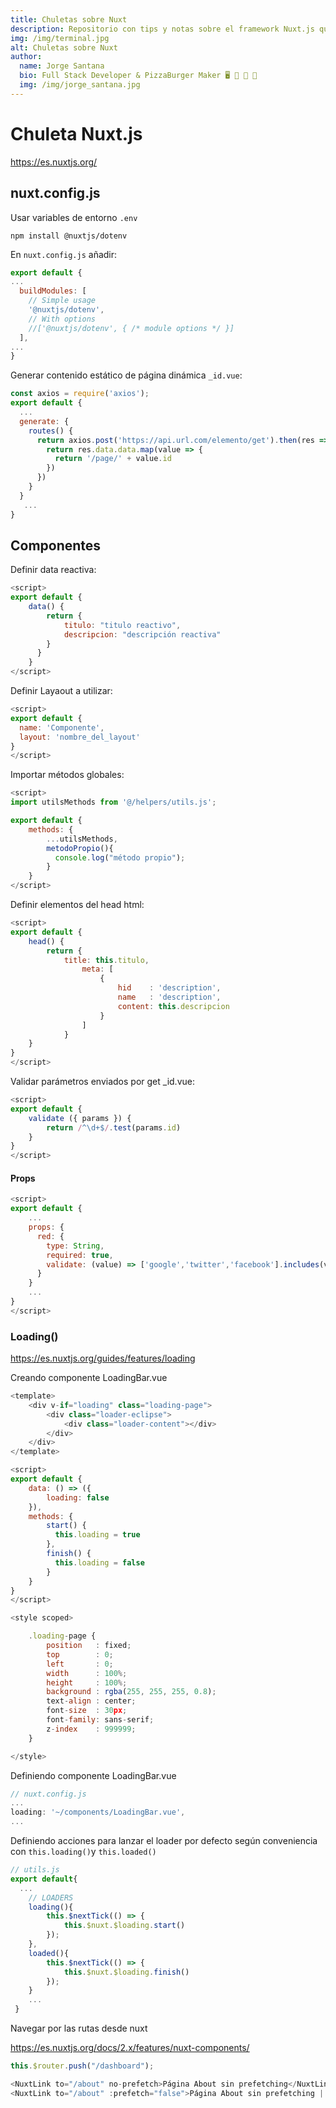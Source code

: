 ```yaml
---
title: Chuletas sobre Nuxt
description: Repositorio con tips y notas sobre el framework Nuxt.js que he ido recopilando.
img: /img/terminal.jpg
alt: Chuletas sobre Nuxt
author:
  name: Jorge Santana
  bio: Full Stack Developer & PizzaBurger Maker 🖥️ 🍕 🍔 🎸
  img: /img/jorge_santana.jpg
---
```

# Chuleta Nuxt.js
https://es.nuxtjs.org/

## nuxt.config.js

Usar variables de entorno `.env`
```
npm install @nuxtjs/dotenv
```
En `nuxt.config.js` añadir:
```js
export default {
...
  buildModules: [
    // Simple usage
    '@nuxtjs/dotenv',
    // With options
    //['@nuxtjs/dotenv', { /* module options */ }]
  ],
...
}
```
Generar contenido estático de página dinámica `_id.vue`:
```js
const axios = require('axios');
export default {
  ...
  generate: {
    routes() {
      return axios.post('https://api.url.com/elemento/get').then(res => {
        return res.data.data.map(value => {
          return '/page/' + value.id
        })
      })
    }
  }
   ...
}
```

## Componentes

Definir data reactiva:
```js
<script>
export default {
    data() {
        return {
            titulo: "titulo reactivo",
            descripcion: "descripción reactiva"
        }
      }
    }
</script>
```
Definir Layaout a utilizar:
```js
<script>
export default {
  name: 'Componente',
  layout: 'nombre_del_layout'
}
</script>
```

Importar métodos globales:
```js
<script>
import utilsMethods from '@/helpers/utils.js';

export default {
    methods: {
        ...utilsMethods,
        metodoPropio(){
          console.log("método propio");
        }
    }
</script>
```

Definir elementos del head html:

```js
<script>
export default {
    head() {
        return {
            title: this.titulo,
                meta: [
                    {
                        hid    : 'description',
                        name   : 'description',
                        content: this.descripcion
                    }
                ]
            }
    }
}
</script>
```

Validar parámetros enviados por get _id.vue:

```js
<script>
export default {
    validate ({ params }) {
        return /^\d+$/.test(params.id)
    }
}
</script>
```

#### Props
```js
<script>
export default {
    ...
    props: {
      red: {
        type: String,
        required: true,
        validate: (value) => ['google','twitter','facebook'].includes(value) // Comprueba que exista en el array
      }
    }
    ...
}
</script>
```

### Loading()
https://es.nuxtjs.org/guides/features/loading

Creando componente LoadingBar.vue
```js
<template>
    <div v-if="loading" class="loading-page">
        <div class="loader-eclipse">
            <div class="loader-content"></div>
        </div>
    </div>
</template>

<script>
export default {
    data: () => ({
        loading: false
    }),
    methods: {
        start() {
          this.loading = true
        },
        finish() {
          this.loading = false
        }
    }
}
</script>

<style scoped>

    .loading-page {
        position   : fixed;
        top        : 0;
        left       : 0;
        width      : 100%;
        height     : 100%;
        background : rgba(255, 255, 255, 0.8);
        text-align : center;
        font-size  : 30px;
        font-family: sans-serif;
        z-index    : 999999;
    }

</style>
```
Definiendo componente LoadingBar.vue
```js
// nuxt.config.js
...
loading: '~/components/LoadingBar.vue',
...
```

Definiendo acciones para lanzar el loader por defecto según conveniencia con `this.loading()`y `this.loaded()`

```js
// utils.js
export default{
  ...
    // LOADERS
    loading(){
        this.$nextTick(() => {
            this.$nuxt.$loading.start()
        });
    },
    loaded(){
        this.$nextTick(() => {
            this.$nuxt.$loading.finish()
        });
    }
    ...
 }
```
Navegar por las rutas desde nuxt

https://es.nuxtjs.org/docs/2.x/features/nuxt-components/

```js
this.$router.push("/dashboard");
```

```js
<NuxtLink to="/about" no-prefetch>Página About sin prefetching</NuxtLink>
<NuxtLink to="/about" :prefetch="false">Página About sin prefetching | Preacheada</NuxtLink>
```
